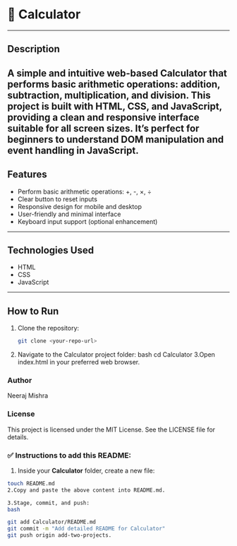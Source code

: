 # 🧮 Calculator
---

## Description
A simple and intuitive web-based Calculator that performs basic arithmetic operations: addition,
subtraction, multiplication, and division. This project is built with HTML, CSS, and JavaScript, 
providing a clean and responsive interface suitable for all screen sizes. It’s perfect for beginners
to understand DOM manipulation and event handling in JavaScript.
---

## Features
- Perform basic arithmetic operations: +, -, ×, ÷
- Clear button to reset inputs
- Responsive design for mobile and desktop
- User-friendly and minimal interface
- Keyboard input support (optional enhancement)
---

## Technologies Used
- HTML
- CSS
- JavaScript
---

## How to Run
1. Clone the repository:
   ```bash
   git clone <your-repo-url>
2. Navigate to the Calculator project folder:
bash
cd Calculator
3.Open index.html in your preferred web browser.

### Author
Neeraj Mishra

### License
This project is licensed under the MIT License. See the LICENSE file for details.

### ✅ Instructions to add this README:

1. Inside your **Calculator** folder, create a new file:
```bash
touch README.md
2.Copy and paste the above content into README.md.

3.Stage, commit, and push:
bash

git add Calculator/README.md
git commit -m "Add detailed README for Calculator"
git push origin add-two-projects.
